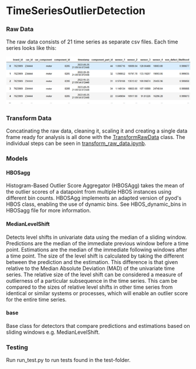 # TimeSeriesOutlierDetection


### Raw Data
The raw data consists of 21 time series as separate csv files. Each time series
looks like this:

![Structure of raw data](figures/raw_data_structure.png)

### Transform Data
Concatinating the raw data, cleaning it, scaling it and creating a single data
frame ready for analysis is all done with the 
[TransformRawData](utils/utils.py) class. The individual steps can be seen in
[transform_raw_data.ipynb](transform_raw_data.ipynb).

### Models

#### HBOSagg
Histogram-Based Outlier Score Aggregator (HBOSAgg) takes the mean of the 
outlier scores of a datapoint from multiple HBOS instances using different bin counts. 
HBOSAgg implements an adapted version of pyod's HBOS class, enabling the 
use of dynamic bins. See HBOS_dynamic_bins in HBOSagg file for more information.

#### MedianLevelShift
Detects level shifts in univariate data using the median of a sliding window.
Predictions are the median of the immediate previous window before a time point.
Estimations are the median of the immediate following windows after a time point.
The size of the level shift is calculated by taking the different between the 
prediction and the estimation. This difference is that given relative to the Median
Absolute Deviation (MAD) of the univariate time series. The relative size of the level
shift can be considered a measure of outlierness of a particular subsequence in the time series.
This cam be compared to the sizes of relative level shifts in other time series from 
identical or similar systems or processes, which will enable an outlier score for the entire
time series. 

#### base
Base class for detectors that compare predictions and estimations based on sliding windows e.g.
MedianLevelShift.

### Testing
Run run_test.py to run tests found in the test-folder.